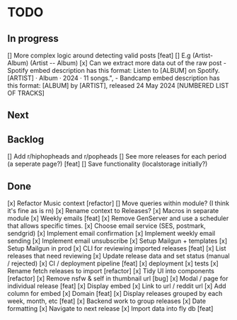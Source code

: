 # TODO

## In progress

[] More complex logic around detecting valid posts [feat]
    [] E.g (Artist- Album) (Artist -- Album)
    [x] Can we extract more data out of the raw post
     - Spotify embed description has this format: Listen to [ALBUM] on Spotify. [ARTIST] · Album · 2024 · 11 songs.",
     - Bandcamp embed description has this format: [ALBUM] by [ARTIST], released 24 May 2024 [NUMBERED LIST OF TRACKS]


## Next

## Backlog

[] Add r/hiphopheads and r/popheads
[] See more releases for each period (a seperate page?) [feat]
[] Save functionality (localstorage initially?)

## Done

[x] Refactor Music context [refactor]
    [] Move queries within module? (I think it's fine as is rn)
    [x] Rename context to Releases?
    [x] Macros in separate module
[x] Weekly emails [feat]
    [x] Remove GenServer and use a scheduler that allows specific times.
    [x] Choose email service (SES, postmark, sendgrid)
    [x] Implement email confirmation
    [x] Implement weekly email sending 
    [x] Implement email unsubscribe
    [x] Setup Mailgun + templates
    [x] Setup Mailgun in prod
[x] CLI for reviewing imported releases [feat]
    [x] List releases that need reviewing
    [x] Update release data and set status (manual / rejected)
[x] CI / deployment pipeline [feat]
    [x] deployment
    [x] tests
[x] Rename fetch releases to import [refactor]
[x] Tidy UI into components [refactor]
[x] Remove nsfw & self in thumbnail url [bug]
[x] Modal / page for individual release [feat]
    [x] Display embed
    [x] Link to url / reddit url
    [x] Add column for embed
[x] Domain [feat]
[x] Display releases grouped by each week, month, etc [feat]
    [x] Backend work to group releases
    [x] Date formatting
    [x] Navigate to next release
[x] Import data into fly db [feat]
